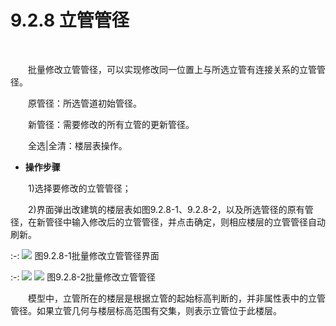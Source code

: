 # 9.2.8 立管管径
<br/>

&emsp;&emsp;批量修改立管管径，可以实现修改同一位置上与所选立管有连接关系的立管管径。

&emsp;&emsp;原管径：所选管道初始管径。

&emsp;&emsp;新管径：需要修改的所有立管的更新管径。

&emsp;&emsp;全选|全清：楼层表操作。

* **操作步骤**

 &emsp;&emsp;1)选择要修改的立管管径；

&emsp;&emsp;2)界面弹出改建筑的楼层表如图9.2.8\-1、9.2.8\-2，以及所选管径的原有管径，在新管径中输入修改后的立管管径，并点击确定，则相应楼层的立管管径自动刷新。


:-: ![](images/530.png)
图9.2.8\-1批量修改立管管径界面


:-: ![](images/531.png)         ![](images/532.png)
图9.2.8\-2批量修改立管管径

&emsp;&emsp;模型中，立管所在的楼层是根据立管的起始标高判断的，并非属性表中的立管管径。如果立管几何与楼层标高范围有交集，则表示立管位于此楼层。